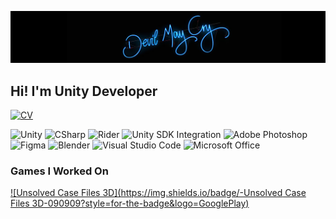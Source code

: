 ![Deepak Kari](https://github.com/DeEpAkX44/DeEpAkX44/blob/main/Logo/DevilMayCryHeader.jpg)

## Hi! I'm Unity Developer

[![CV](https://img.shields.io/badge/-CV%20Deepak%20Kari-090909?style=for-the-badge&logo=GoogleMessages)](https://drive.google.com/file/d/1BNPUKv0gXdieC66_XEuXkhJnZKP4fE3-/view?usp=sharing)

![Unity](https://img.shields.io/badge/-Unity-090909?style=for-the-badge&logo=unity)
![CSharp](https://img.shields.io/badge/-CSharp-090909?style=for-the-badge&logo=csharp&logoColor=37E1FF)
![Rider](https://img.shields.io/badge/-Rider-090909?style=for-the-badge&logo=rider&logoColor=FF8F2D)
![Unity SDK Integration](https://img.shields.io/badge/-Unity%20SDK%20Integration-090909?style=for-the-badge&logo=unity&logoColor=FFFFFF)
![Adobe Photoshop](https://img.shields.io/badge/-Adobe_Photoshop-090909?style=for-the-badge&logo=adobephotoshop&logoColor=007DFF)
![Figma](https://img.shields.io/badge/-Figma-090909?style=for-the-badge&logo=figma&logoColor=FF50A8)
![Blender](https://img.shields.io/badge/-Blender-090909?style=for-the-badge&logo=blender&logoColor=F4CA16)
![Visual Studio Code](https://img.shields.io/badge/-Visual%20Studio%20Code-090909?style=for-the-badge&logo=visualstudiocode&logoColor=0078D7)
![Microsoft Office](https://img.shields.io/badge/-Microsoft%20Office-090909?style=for-the-badge&logo=microsoftoffice&logoColor=D83B01)

### Games I Worked On

[![Unsolved Case Files 3D](https://img.shields.io/badge/-Unsolved Case Files 3D-090909?style=for-the-badge&logo=GooglePlay)](https://play.google.com/store/apps/details?id=com.meemeegames.unsolvedcasefiles&hl=en_US&pli=1)



